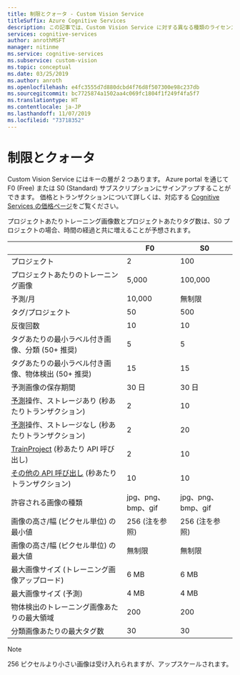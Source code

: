 ```yaml
---
title: 制限とクォータ - Custom Vision Service
titleSuffix: Azure Cognitive Services
description: この記事では、Custom Vision Service に対する異なる種類のライセンス キー、および制限とクォータについて説明します。
services: cognitive-services
author: anrothMSFT
manager: nitinme
ms.service: cognitive-services
ms.subservice: custom-vision
ms.topic: conceptual
ms.date: 03/25/2019
ms.author: anroth
ms.openlocfilehash: e4fc3555d7d880dcbd4f76d8f507300e98c237db
ms.sourcegitcommit: bc7725874a1502aa4c069fc1804f1f249f4fa5f7
ms.translationtype: HT
ms.contentlocale: ja-JP
ms.lasthandoff: 11/07/2019
ms.locfileid: "73718352"
---
```

# <a name="limits-and-quotas"></a>制限とクォータ

Custom Vision Service にはキーの層が 2 つあります。 Azure portal を通じて F0 (Free) または S0 (Standard) サブスクリプションにサインアップすることができます。 価格とトランザクションについて詳しくは、対応する [Cognitive Services の価格ページ](https://azure.microsoft.com/pricing/details/cognitive-services/custom-vision-service/)をご覧ください。

プロジェクトあたりトレーニング画像数とプロジェクトあたりタグ数は、S0 プロジェクトの場合、時間の経過と共に増えることが予想されます。

||**F0**|**S0**|
|-----|-----|-----|
|プロジェクト|2|100|
|プロジェクトあたりのトレーニング画像 |5,000|100,000|
|予測/月|10,000 |無制限|
|タグ/プロジェクト|50|500|
|反復回数 |10|10|
|タグあたりの最小ラベル付き画像、分類 (50+ 推奨) |5|5|
|タグあたりの最小ラベル付き画像、物体検出 (50+ 推奨)|15|15|
|予測画像の保存期間|30 日|30 日|
|[予測](https://go.microsoft.com/fwlink/?linkid=865445)操作、ストレージあり (秒あたりトランザクション)|2|10|
|[予測](https://go.microsoft.com/fwlink/?linkid=865445)操作、ストレージなし (秒あたりトランザクション)|2|20|
|[TrainProject](https://go.microsoft.com/fwlink/?linkid=865446) (秒あたり API 呼び出し)|2|10|
|[その他の API 呼び出し](https://go.microsoft.com/fwlink/?linkid=865446) (秒あたりトランザクション)|10|10|
|許容される画像の種類|jpg、png、bmp、gif|jpg、png、bmp、gif|
|画像の高さ/幅 (ピクセル単位) の最小値|256 (注を参照)|256 (注を参照)|
|画像の高さ/幅 (ピクセル単位) の最大値|無制限|無制限|
|最大画像サイズ (トレーニング画像アップロード) |6 MB|6 MB|
|最大画像サイズ (予測)|4 MB|4 MB|
|物体検出のトレーニング画像あたりの最大領域|200|200|
|分類画像あたりの最大タグ数|30|30|

> [!NOTE]
> 256 ピクセルより小さい画像は受け入れられますが、アップスケールされます。
